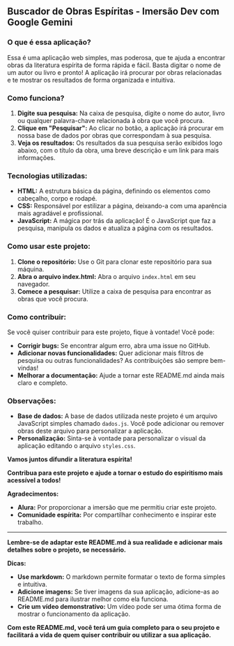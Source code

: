 ## **Buscador de Obras Espíritas - Imersão Dev com Google Gemini**

### **O que é essa aplicação?**

Essa é uma aplicação web simples, mas poderosa, que te ajuda a encontrar obras da literatura espírita de forma rápida e fácil. Basta digitar o nome de um autor ou livro e pronto! A aplicação irá procurar por obras relacionadas e te mostrar os resultados de forma organizada e intuitiva.

### **Como funciona?**

1. **Digite sua pesquisa:** Na caixa de pesquisa, digite o nome do autor, livro ou qualquer palavra-chave relacionada à obra que você procura.
2. **Clique em "Pesquisar":** Ao clicar no botão, a aplicação irá procurar em nossa base de dados por obras que correspondam à sua pesquisa.
3. **Veja os resultados:** Os resultados da sua pesquisa serão exibidos logo abaixo, com o título da obra, uma breve descrição e um link para mais informações.

### **Tecnologias utilizadas:**

* **HTML:** A estrutura básica da página, definindo os elementos como cabeçalho, corpo e rodapé.
* **CSS:** Responsável por estilizar a página, deixando-a com uma aparência mais agradável e profissional.
* **JavaScript:** A mágica por trás da aplicação! É o JavaScript que faz a pesquisa, manipula os dados e atualiza a página com os resultados.

### **Como usar este projeto:**

1. **Clone o repositório:** Use o Git para clonar este repositório para sua máquina.
2. **Abra o arquivo index.html:** Abra o arquivo `index.html` em seu navegador.
3. **Comece a pesquisar:** Utilize a caixa de pesquisa para encontrar as obras que você procura.

### **Como contribuir:**

Se você quiser contribuir para este projeto, fique à vontade! Você pode:

* **Corrigir bugs:** Se encontrar algum erro, abra uma issue no GitHub.
* **Adicionar novas funcionalidades:** Quer adicionar mais filtros de pesquisa ou outras funcionalidades? As contribuições são sempre bem-vindas!
* **Melhorar a documentação:** Ajude a tornar este README.md ainda mais claro e completo.

### **Observações:**

* **Base de dados:** A base de dados utilizada neste projeto é um arquivo JavaScript simples chamado `dados.js`. Você pode adicionar ou remover obras deste arquivo para personalizar a aplicação.
* **Personalização:** Sinta-se à vontade para personalizar o visual da aplicação editando o arquivo `styles.css`.

**Vamos juntos difundir a literatura espírita!**

**Contribua para este projeto e ajude a tornar o estudo do espiritismo mais acessível a todos!**

**Agradecimentos:**

* **Alura:** Por proporcionar a imersão que me permitiu criar este projeto.
* **Comunidade espírita:** Por compartilhar conhecimento e inspirar este trabalho.

---

**Lembre-se de adaptar este README.md à sua realidade e adicionar mais detalhes sobre o projeto, se necessário.**

**Dicas:**

* **Use markdown:** O markdown permite formatar o texto de forma simples e intuitiva.
* **Adicione imagens:** Se tiver imagens da sua aplicação, adicione-as ao README.md para ilustrar melhor como ela funciona.
* **Crie um vídeo demonstrativo:** Um vídeo pode ser uma ótima forma de mostrar o funcionamento da aplicação.

**Com este README.md, você terá um guia completo para o seu projeto e facilitará a vida de quem quiser contribuir ou utilizar a sua aplicação.**
